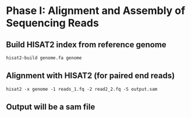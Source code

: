 # Phase I: Alignment and Assembly of Sequencing Reads


## Build HISAT2 index from reference genome 
	
	hisat2-build genome.fa genome
## Alignment with HISAT2 (for paired end reads)

	hisat2 -x genome -1 reads_1.fq -2 read2_2.fq -S output.sam

## Output will be a sam file
